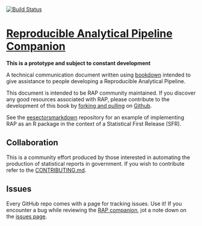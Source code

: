 [![Build Status](https://travis-ci.org/ukgovdatascience/rap_companion.svg?branch=master)](https://travis-ci.org/ukgovdatascience/rap_companion)

[Reproducible Analytical Pipeline Companion](https://ukgovdatascience.github.io/rap_companion/)
==========================================

**This is a prototype and subject to constant development**

A technical communication document written using [bookdown](https://bookdown.org/) intended to give assistance to people developing a Reproducible Analytical Pipeline.  

This document is intended to be RAP community maintained. If you discover any good resources associated with RAP, please contribute to the development of this book by [forking and pulling](https://en.wikipedia.org/wiki/Fork_and_pull_model) on [Github](https://gist.github.com/Chaser324/ce0505fbed06b947d962).

See the
[eesectorsmarkdown](https://github.com/ukgovdatascience/eesectorsmarkdown)
repository for an example of implementing RAP as an R package in the context
of a Statistical First Release (SFR).  

## Collaboration

This is a community effort produced by those interested in automating the production of statistical reports in government. If you wish to contribute refer to the [CONTRIBUTING.md](https://github.com/ukgovdatascience/rap_companion/blob/master/CONTRIBUTING.md).  

## Issues

Every GitHub repo comes with a page for tracking issues. Use it! If you encounter a bug while reviewing the [RAP companion](https://ukgovdatascience.github.io/rap_companion/), jot a note down on the [issues page](https://github.com/ukgovdatascience/rap_companion/issues).
